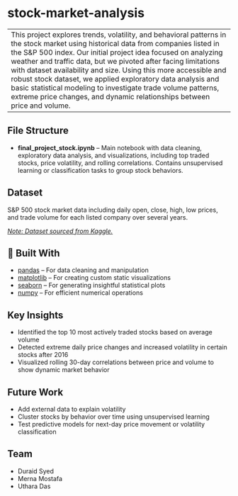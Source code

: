 # stock-market-analysis

<table>
<tr>
<td>
This project explores trends, volatility, and behavioral patterns in the stock market using historical data from companies listed in the S&P 500 index. Our initial project idea focused on analyzing weather and traffic data, but we pivoted after facing limitations with dataset availability and size. Using this more accessible and robust stock dataset, we applied exploratory data analysis and basic statistical modeling to investigate trade volume patterns, extreme price changes, and dynamic relationships between price and volume.
</td>
</tr>
</table>

## File Structure

- **final_project_stock.ipynb** – Main notebook with data cleaning, exploratory data analysis, and visualizations, including top traded stocks, price volatility, and rolling correlations. Contains unsupervised learning or classification tasks to group stock behaviors.

## Dataset

S&P 500 stock market data including daily open, close, high, low prices, and trade volume for each listed company over several years.

[*Note: Dataset sourced from Kaggle.*](https://www.kaggle.com/datasets/camnugent/sandp500)

## 🔧 Built With

- [pandas](https://pandas.pydata.org/) – For data cleaning and manipulation  
- [matplotlib](https://matplotlib.org/) – For creating custom static visualizations  
- [seaborn](https://seaborn.pydata.org/) – For generating insightful statistical plots  
- [numpy](https://numpy.org/) – For efficient numerical operations  

## Key Insights

- Identified the top 10 most actively traded stocks based on average volume  
- Detected extreme daily price changes and increased volatility in certain stocks after 2016  
- Visualized rolling 30-day correlations between price and volume to show dynamic market behavior

## Future Work

- Add external data to explain volatility  
- Cluster stocks by behavior over time using unsupervised learning  
- Test predictive models for next-day price movement or volatility classification  

## Team

- Duraid Syed
- Merna Mostafa
- Uthara Das
